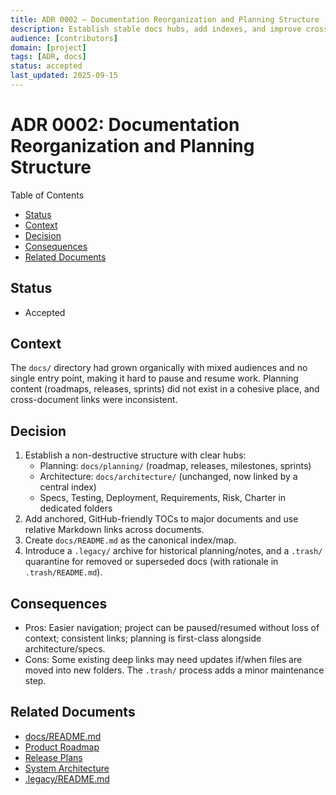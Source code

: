 ```yaml
---
title: ADR 0002 — Documentation Reorganization and Planning Structure
description: Establish stable docs hubs, add indexes, and improve cross-linking.
audience: [contributors]
domain: [project]
tags: [ADR, docs]
status: accepted
last_updated: 2025-09-15
---
```


# ADR 0002: Documentation Reorganization and Planning Structure

Table of Contents

- [Status](#status)
- [Context](#context)
- [Decision](#decision)
- [Consequences](#consequences)
- [Related Documents](#related-documents)

## Status

- Accepted

## Context

The `docs/` directory had grown organically with mixed audiences and no single entry point, making it hard to pause and resume work. Planning content (roadmaps, releases, sprints) did not exist in a cohesive place, and cross-document links were inconsistent.

## Decision

1. Establish a non-destructive structure with clear hubs:
   - Planning: `docs/planning/` (roadmap, releases, milestones, sprints)
   - Architecture: `docs/architecture/` (unchanged, now linked by a central index)
   - Specs, Testing, Deployment, Requirements, Risk, Charter in dedicated folders
2. Add anchored, GitHub-friendly TOCs to major documents and use relative Markdown links across documents.
3. Create `docs/README.md` as the canonical index/map.
4. Introduce a `.legacy/` archive for historical planning/notes, and a `.trash/` quarantine for removed or superseded docs (with rationale in `.trash/README.md`).

## Consequences

- Pros: Easier navigation; project can be paused/resumed without loss of context; consistent links; planning is first-class alongside architecture/specs.
- Cons: Some existing deep links may need updates if/when files are moved into new folders. The `.trash/` process adds a minor maintenance step.

## Related Documents

- [docs/README.md](../README.md)
- [Product Roadmap](../planning/Product_Roadmap.md)
- [Release Plans](../planning/Release_Plans.md)
- [System Architecture](../architecture/System_Architecture.md)
- [.legacy/README.md](../../.legacy/README.md)
